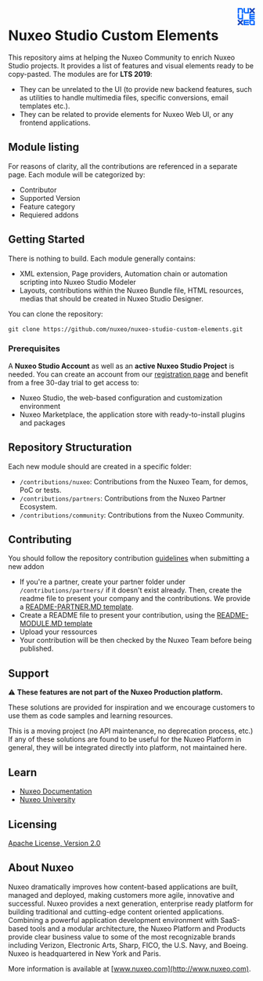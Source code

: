 <img src="nuxeo-logo.png" style="width:7%" align="right" />

# Nuxeo Studio Custom Elements

This repository aims at helping the Nuxeo Community to enrich Nuxeo Studio projects. It provides a list of features and visual elements ready to be copy-pasted. The modules are for **LTS 2019**:

- They can be unrelated to the UI (to provide new backend features, such as utilities to handle multimedia files, specific conversions, email templates etc.).
- They can be related to provide elements for Nuxeo Web UI, or any frontend applications.

## Module listing

For reasons of clarity, all the contributions are referenced in a separate page. Each module will be categorized by:

- Contributor
- Supported Version
- Feature category
- Requiered addons

## Getting Started

There is nothing to build. Each module generally contains:

- XML extension, Page providers, Automation chain or automation scripting into Nuxeo Studio Modeler
- Layouts, contributions within the Nuxeo Bundle file,  HTML resources, medias that should be created in Nuxeo Studio Designer.

You can clone the repository:

```
git clone https://github.com/nuxeo/nuxeo-studio-custom-elements.git
```

### Prerequisites

A **Nuxeo Studio Account** as well as an **active Nuxeo Studio Project** is needed. You can create an account from our [registration page](https://connect.nuxeo.com/register/#/) and benefit from a free 30-day trial to get access to:

- Nuxeo Studio, the web-based configuration and customization environment
- Nuxeo Marketplace, the application store with ready-to-install plugins and packages

## Repository Structuration

Each new module should are created in a specific folder:

- `/contributions/nuxeo`: Contributions from the Nuxeo Team, for demos, PoC or tests.
- `/contributions/partners`: Contributions from the Nuxeo Partner Ecosystem.
- `/contributions/community`: Contributions from the Nuxeo Community.

## Contributing

You should follow the repository contribution [guidelines](toolkit-and-guidelines) when submitting a new addon

- If you're a partner, create your partner folder under `/contributions/partners/` if it doesn't exist already. Then, create the readme file to present your company and the contributions. We provide a [README-PARTNER.MD template](toolkit-and-guidelines/README-PARTNER.md).
- Create a README file to present your contribution, using the [README-MODULE.MD template](toolkit-and-guidelines/README-MODULE.md)
- Upload your ressources
- Your contribution will be then checked by the Nuxeo Team before being published.

## Support

:warning: **These features are not part of the Nuxeo Production platform.**

These solutions are provided for inspiration and we encourage customers to use them as code samples and learning resources.

This is a moving project (no API maintenance, no deprecation process, etc.) If any of these solutions are found to be useful for the Nuxeo Platform in general, they will be integrated directly into platform, not maintained here.

## Learn

- [Nuxeo Documentation](https://doc.nuxeo.com)
- [Nuxeo University](https://university.nuxeo.com)

## Licensing

[Apache License, Version 2.0](http://www.apache.org/licenses/LICENSE-2.0)


## About Nuxeo

Nuxeo dramatically improves how content-based applications are built, managed and deployed, making customers more agile, innovative and successful. Nuxeo provides a next generation, enterprise ready platform for building traditional and cutting-edge content oriented applications. Combining a powerful application development environment with SaaS-based tools and a modular architecture, the Nuxeo Platform and Products provide clear business value to some of the most recognizable brands including Verizon, Electronic Arts, Sharp, FICO, the U.S. Navy, and Boeing. Nuxeo is headquartered in New York and Paris.

More information is available at [www.nuxeo.com](http://www.nuxeo.com).
